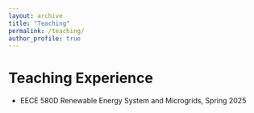 ```yaml
---
layout: archive
title: "Teaching"
permalink: /teaching/
author_profile: true
---
```




# Teaching Experience
* EECE 580D Renewable Energy System and Microgrids, Spring 2025
